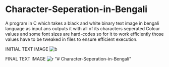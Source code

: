 # Character-Seperation-in-Bengali

A program in C which takes a black and white binary text image in bengali language as input ans outputs it with all of its characters seperated
Colour values and some font sizes are hard-codes so for it to work efficiently those values have to be tweaked in files to ensure efficient execution.

INITIAL TEXT IMAGE
![b](https://github.com/Xam132/Character-Seperation-in-Bengali/assets/111717633/1fbbb4ce-c0a0-48b2-8f2e-3b8f17ff4b39)

FINAL TEXT IMAGE
![r](https://github.com/Xam132/Character-Seperation-in-Bengali/assets/111717633/d14b7ece-bc26-4287-b471-11162c70b8a1)
"# Character-Seperation-in-Bengali" 
